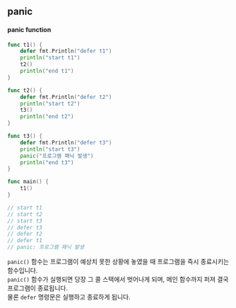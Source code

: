 ## panic

#### panic function
```go
func t1() {
    defer fmt.Println("defer t1")
    println("start t1")
    t2()
    println("end t1")
}

func t2() {
    defer fmt.Println("defer t2")
    println("start t2")
    t3()
    println("end t2")
}

func t3() {
    defer fmt.Println("defer t3")
    println("start t3")
    panic("프로그램 패닉 발생")
    println("end t3")
}

func main() {
    t1()
}

// start t1
// start t2
// start t3
// defer t3
// defer t2
// defer t1
// panic: 프로그램 패닉 발생
```
`panic()` 함수는 프로그램이 예상치 못한 상황에 놓였을 때 프로그램을 즉시 종료시키는 함수입니다.  
`panic()` 함수가 실행되면 당장 그 콜 스택에서 벗어나게 되며, 메인 함수까지 퍼져 결국 프로그램이 종료됩니다.  
물론 `defer` 명령문은 실행하고 종료하게 됩니다.  
